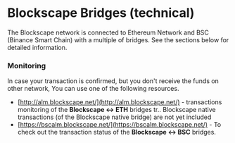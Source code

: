 # Blockscape Bridges \(technical\)

The Blockscape network is connected to Ethereum Network and BSC \(Binance Smart Chain\) with a multiple of bridges. See the sections below for detailed information.

### Monitoring

In case your transaction is confirmed, but you don't receive the funds on other network, You can use one of the following resources.

* [http://alm.blockscape.net/](http://alm.blockscape.net/) - transactions monitoring of the **Blockscape &lt;-&gt; ETH** bridges tr.. Blockscape native transactions \(of the Blockscape native bridge\) are not yet included
* [https://bscalm.blockscape.net/](https://bscalm.blockscape.net/) - To check out the transaction status of the **Blockscape &lt;-&gt; BSC** bridges.

